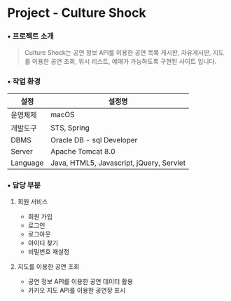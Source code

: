 # Project - Culture Shock

### • 프로젝트 소개
> Culture Shock는 공연 정보 API를 이용한 공연 목록 게시판, 자유게시판, 
> 지도를 이용한 공연 조회, 위시 리스트, 예매가 가능하도록 구현된 사이트 입니다.

### • 작업 환경
|설정|설정명|
|--|--|
|운영체제|macOS|
|개발도구|STS, Spring|
|DBMS|Oracle DB - sql Developer|
|Server|Apache Tomcat 8.0|
|Language|Java, HTML5, Javascript, jQuery, Servlet|



### • 담당 부분
1. 회원 서비스
   * 회원 가입
   * 로그인
   * 로그아웃
   * 아이디 찾기
   * 비밀번호 재설정
  
2. 지도를 이용한 공연 조회
   * 공연 정보 API를 이용한 공연 데이터 활용
   * 카카오 지도 API를 이용한 공연장 표시
   
